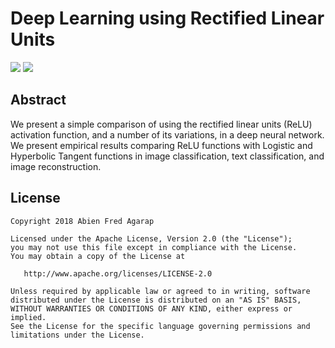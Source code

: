 Deep Learning using Rectified Linear Units
===

![](https://img.shields.io/badge/DOI-cs.NE%2F1803.08375-blue.svg)
![](https://img.shields.io/badge/license-Apache--2.0-blue.svg)

## Abstract

We present a simple comparison of using the rectified linear units (ReLU) activation function, and a number of its variations, in a deep neural network. We present empirical results comparing ReLU functions with Logistic and Hyperbolic Tangent functions in image classification, text classification, and image reconstruction.

## License

```
Copyright 2018 Abien Fred Agarap

Licensed under the Apache License, Version 2.0 (the "License");
you may not use this file except in compliance with the License.
You may obtain a copy of the License at

   http://www.apache.org/licenses/LICENSE-2.0

Unless required by applicable law or agreed to in writing, software
distributed under the License is distributed on an "AS IS" BASIS,
WITHOUT WARRANTIES OR CONDITIONS OF ANY KIND, either express or implied.
See the License for the specific language governing permissions and
limitations under the License.
```
